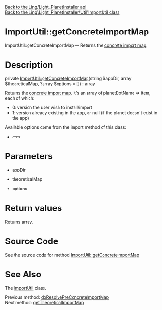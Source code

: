 [Back to the Ling/Light_PlanetInstaller api](https://github.com/lingtalfi/Light_PlanetInstaller/blob/master/doc/api/Ling/Light_PlanetInstaller.md)<br>
[Back to the Ling\Light_PlanetInstaller\Util\ImportUtil class](https://github.com/lingtalfi/Light_PlanetInstaller/blob/master/doc/api/Ling/Light_PlanetInstaller/Util/ImportUtil.md)


ImportUtil::getConcreteImportMap
================



ImportUtil::getConcreteImportMap — Returns the [concrete import map](https://github.com/lingtalfi/Light_PlanetInstaller/blob/master/doc/pages/conception-notes.md#import-map).




Description
================


private [ImportUtil::getConcreteImportMap](https://github.com/lingtalfi/Light_PlanetInstaller/blob/master/doc/api/Ling/Light_PlanetInstaller/Util/ImportUtil/getConcreteImportMap.md)(string $appDir, array $theoreticalMap, ?array $options = []) : array




Returns the [concrete import map](https://github.com/lingtalfi/Light_PlanetInstaller/blob/master/doc/pages/conception-notes.md#import-map).
It's an array of planetDotName => item, each of which:

- 0: version the user wish to install/import
- 1: version already existing in the app, or null (if the planet doesn't exist in the app)


Available options come from the import method of this class:
- crm




Parameters
================


- appDir

    

- theoreticalMap

    

- options

    


Return values
================

Returns array.








Source Code
===========
See the source code for method [ImportUtil::getConcreteImportMap](https://github.com/lingtalfi/Light_PlanetInstaller/blob/master/Util/ImportUtil.php#L1184-L1192)


See Also
================

The [ImportUtil](https://github.com/lingtalfi/Light_PlanetInstaller/blob/master/doc/api/Ling/Light_PlanetInstaller/Util/ImportUtil.md) class.

Previous method: [doResolvePreConcreteImportMap](https://github.com/lingtalfi/Light_PlanetInstaller/blob/master/doc/api/Ling/Light_PlanetInstaller/Util/ImportUtil/doResolvePreConcreteImportMap.md)<br>Next method: [getTheoreticalImportMap](https://github.com/lingtalfi/Light_PlanetInstaller/blob/master/doc/api/Ling/Light_PlanetInstaller/Util/ImportUtil/getTheoreticalImportMap.md)<br>

